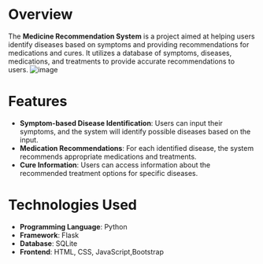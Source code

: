 
# Overview
The **Medicine Recommendation System** is a project aimed at helping users identify diseases based on symptoms and providing recommendations for medications and cures. It utilizes a database of symptoms, diseases, medications, and treatments to provide accurate recommendations to users.
![image](https://github.com/MeherAska/medicinerecommendation/assets/142344299/6116c4d4-04be-4978-934a-3b9bbd5e27da)

# Features
- **Symptom-based Disease Identification**: Users can input their symptoms, and the system will identify possible diseases based on the input.
- **Medication Recommendations**: For each identified disease, the system recommends appropriate medications and treatments.
- **Cure Information**: Users can access information about the recommended treatment options for specific diseases.

# Technologies Used
- **Programming Language**: Python
- **Framework**: Flask
- **Database**: SQLite
- **Frontend**: HTML, CSS, JavaScript,Bootstrap
